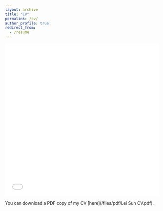 ```yaml
---
layout: archive
title: "CV"
permalink: /cv/
author_profile: true
redirect_from:
  - /resume
---
```


<iframe src="/files/pdf/Lei Sun CV.pdf" width="100%" height="500" frameborder="no" border="0" marginwidth="0" marginheight="0"></iframe>

You can download a PDF copy of my CV [here](/files/pdf/Lei Sun CV.pdf).


